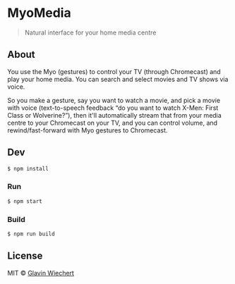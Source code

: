 # MyoMedia

> Natural interface for your home media centre

## About

You use the Myo (gestures) to control your TV (through Chromecast) and play your home media. You can search and select movies and TV shows via voice.

So you make a gesture, say you want to watch a movie, and pick a movie with voice (text-to-speech feedback “do you want to watch X-Men: First Class or Wolverine?”), then it'll automatically stream that from your media centre to your Chromecast on your TV, and you can control volume, and rewind/fast-forward with Myo gestures to Chromecast.

## Dev

```bash
$ npm install
```

### Run

```bash
$ npm start
```

### Build

```bash
$ npm run build
```


## License

MIT © [Glavin Wiechert](https://github.com/Glavin001/MyoMedia)
